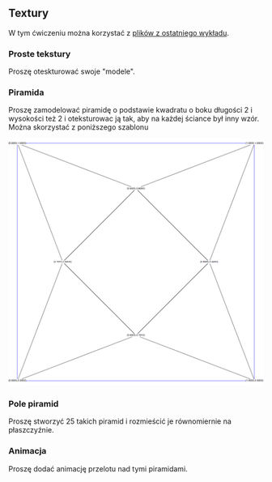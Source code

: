 ## Textury

W tym ćwiczeniu można korzystać z 
[plików z ostatniego wykładu](https://sorbus.if.uj.edu.pl/~pbialas/3DGraphicsProgramming/).

### Proste tekstury

Proszę oteskturować swoje "modele".

### Piramida

Proszę zamodelować piramidę o podstawie kwadratu o boku długości 2 i wysokości też 2 i oteksturowac ją tak, 
aby na każdej  ściance był inny wzór. Można skorzystać z poniższego szablonu

![](uv.png)

### Pole piramid

Proszę stworzyć  25 takich piramid i rozmieścić je równomiernie na płaszczyźnie.

### Animacja

Proszę dodać animację  przelotu nad tymi piramidami.